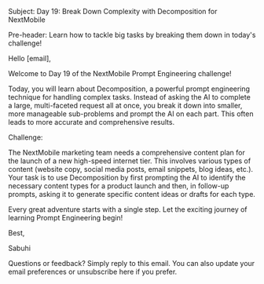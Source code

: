 Subject: Day 19: Break Down Complexity with Decomposition for NextMobile

Pre-header: Learn how to tackle big tasks by breaking them down in today's challenge!

Hello [email],

Welcome to Day 19 of the NextMobile Prompt Engineering challenge!

Today, you will learn about Decomposition, a powerful prompt engineering technique for handling complex tasks. Instead of asking the AI to complete a large, multi-faceted request all at once, you break it down into smaller, more manageable sub-problems and prompt the AI on each part. This often leads to more accurate and comprehensive results.

Challenge:

The NextMobile marketing team needs a comprehensive content plan for the launch of a new high-speed internet tier. This involves various types of content (website copy, social media posts, email snippets, blog ideas, etc.). Your task is to use Decomposition by first prompting the AI to identify the necessary content types for a product launch and then, in follow-up prompts, asking it to generate specific content ideas or drafts for each type.

Every great adventure starts with a single step. Let the exciting journey of learning Prompt Engineering begin!

Best,

Sabuhi

Questions or feedback? Simply reply to this email. You can also update your email preferences or unsubscribe here if you prefer. 